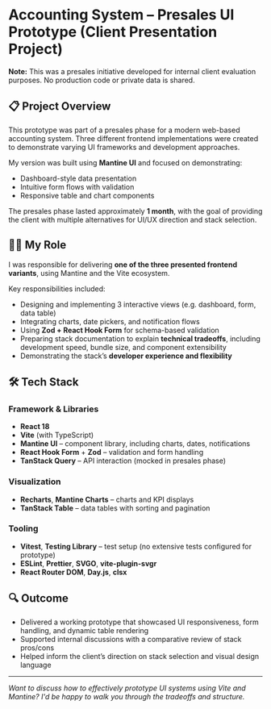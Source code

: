 # Accounting System – Presales UI Prototype (Client Presentation Project)

**Note:** This was a presales initiative developed for internal client evaluation purposes. No production code or private data is shared.

## 📋 Project Overview

This prototype was part of a presales phase for a modern web-based accounting system. Three different frontend implementations were created to demonstrate varying UI frameworks and development approaches.

My version was built using **Mantine UI** and focused on demonstrating:

- Dashboard-style data presentation
- Intuitive form flows with validation
- Responsive table and chart components

The presales phase lasted approximately **1 month**, with the goal of providing the client with multiple alternatives for UI/UX direction and stack selection.

## 👨‍💻 My Role

I was responsible for delivering **one of the three presented frontend variants**, using Mantine and the Vite ecosystem.

Key responsibilities included:

- Designing and implementing 3 interactive views (e.g. dashboard, form, data table)
- Integrating charts, date pickers, and notification flows
- Using **Zod + React Hook Form** for schema-based validation
- Preparing stack documentation to explain **technical tradeoffs**, including development speed, bundle size, and component extensibility
- Demonstrating the stack’s **developer experience and flexibility**

## 🛠️ Tech Stack

### Framework & Libraries
- **React 18**
- **Vite** (with TypeScript)
- **Mantine UI** – component library, including charts, dates, notifications
- **React Hook Form** + **Zod** – validation and form handling
- **TanStack Query** – API interaction (mocked in presales phase)

### Visualization
- **Recharts**, **Mantine Charts** – charts and KPI displays
- **TanStack Table** – data tables with sorting and pagination

### Tooling
- **Vitest**, **Testing Library** – test setup (no extensive tests configured for prototype)
- **ESLint**, **Prettier**, **SVGO**, **vite-plugin-svgr**
- **React Router DOM**, **Day.js**, **clsx**

## 🔍 Outcome

- Delivered a working prototype that showcased UI responsiveness, form handling, and dynamic table rendering
- Supported internal discussions with a comparative review of stack pros/cons
- Helped inform the client’s direction on stack selection and visual design language

---

_Want to discuss how to effectively prototype UI systems using Vite and Mantine? I'd be happy to walk you through the tradeoffs and structure._
